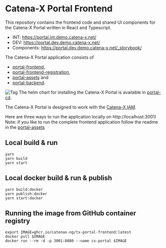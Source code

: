# Catena-X Portal Frontend

This repository contains the frontend code and shared UI components for the Catena-X Portal written in React and Typescript.

* INT: https://portal.int.demo.catena-x.net/
* DEV: https://portal.dev.demo.catena-x.net/
* Components: https://portal.dev.demo.catena-x.net/_storybook/

The Catena-X Portal application consists of

* [portal-frontend](https://github.com/eclipse-tractusx/portal-frontend),
* [portal-frontend-registration](https://github.com/eclipse-tractusx/portal-frontend-registration),
* [portal-assets](https://github.com/eclipse-tractusx/portal-assets) and
* [portal-backend](https://github.com/eclipse-tractusx/portal-backend).

![Tag](https://img.shields.io/static/v1?label=&message=LeadingRepository&color=green&style=flat) The helm chart for installing the Catena-X Portal is available in [portal-cd](https://github.com/eclipse-tractusx/portal-cd).

The Catena-X Portal is designed to work with the [Catena-X IAM](https://github.com/eclipse-tractusx/portal-iam).

Here are three ways to run the application locally on http://localhost:3001/ 
Note: if you like to run the complete frontend application follow the readme in the 
[portal-assets](https://github.com/eclipse-tractusx/portal-assets/)

## Local build & run

    yarn
    yarn build
    yarn start

## Local docker build & run & publish

    yarn build:docker
    yarn publish:docker
    yarn start:docker

## Running the image from GitHub container registry

    export IMAGE=ghcr.io/catenax-ng/tx-portal-frontend:latest
    docker pull $IMAGE
    docker run --rm -d -p 3001:8080 --name cx-portal $IMAGE
